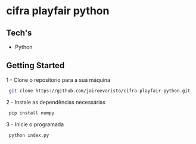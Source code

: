 # cifra playfair python

 ## Tech's
 - Python

 ## Getting Started

 1 - Clone o repositorio para a sua máquina

 ```bash
  git clone https://github.com/jairoevaristo/cifra-playfair-python.git
 ```

 2 - Instale as dependências necessárias

 ```bash
  pip install numpy
 ```

 3 - Inicie o programada

 ```bash
  python index.py
 ```
